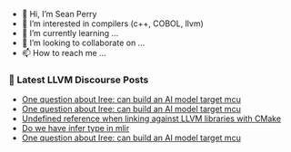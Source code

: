 - 👋 Hi, I’m Sean Perry
- 👀 I’m interested in compilers (c++, COBOL, llvm)
- 🌱 I’m currently learning ...
- 💞️ I’m looking to collaborate on ...
- 📫 How to reach me ...

<!---
s66perry/s66perry is a ✨ special ✨ repository because its `README.md` (this file) appears on your GitHub profile.
You can click the Preview link to take a look at your changes.
--->
### 📕 Latest LLVM Discourse Posts

<!-- DISCOURSE-LLVM:START -->
- [One question about Iree: can build an AI model target mcu](https://discourse.llvm.org/t/one-question-about-iree-can-build-an-ai-model-target-mcu/74049#post_4)
- [One question about Iree: can build an AI model target mcu](https://discourse.llvm.org/t/one-question-about-iree-can-build-an-ai-model-target-mcu/74049#post_3)
- [Undefined reference when linking against LLVM libraries with CMake](https://discourse.llvm.org/t/undefined-reference-when-linking-against-llvm-libraries-with-cmake/74127#post_1)
- [Do we have infer type in mlir](https://discourse.llvm.org/t/do-we-have-infer-type-in-mlir/74059#post_10)
- [One question about Iree: can build an AI model target mcu](https://discourse.llvm.org/t/one-question-about-iree-can-build-an-ai-model-target-mcu/74049#post_2)
<!-- DISCOURSE-LLVM:END -->
